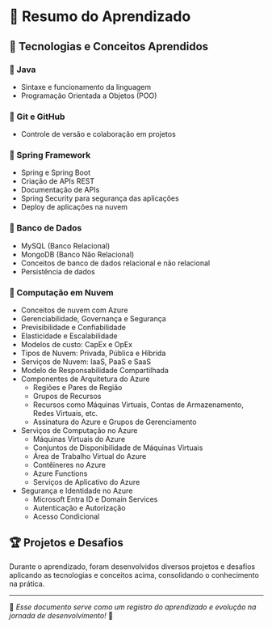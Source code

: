 # 🚀 Resumo do Aprendizado

## 📌 Tecnologias e Conceitos Aprendidos

### 🔹 Java

- Sintaxe e funcionamento da linguagem
- Programação Orientada a Objetos (POO)

### 🔹 Git e GitHub

- Controle de versão e colaboração em projetos

### 🔹 Spring Framework

- Spring e Spring Boot
- Criação de APIs REST
- Documentação de APIs
- Spring Security para segurança das aplicações
- Deploy de aplicações na nuvem

### 🔹 Banco de Dados

- MySQL (Banco Relacional)
- MongoDB (Banco Não Relacional)
- Conceitos de banco de dados relacional e não relacional
- Persistência de dados

### 🔹 Computação em Nuvem

- Conceitos de nuvem com Azure
- Gerenciabilidade, Governança e Segurança
- Previsibilidade e Confiabilidade
- Elasticidade e Escalabilidade
- Modelos de custo: CapEx e OpEx
- Tipos de Nuvem: Privada, Pública e Híbrida
- Serviços de Nuvem: IaaS, PaaS e SaaS
- Modelo de Responsabilidade Compartilhada
- Componentes de Arquitetura do Azure
  - Regiões e Pares de Região
  - Grupos de Recursos
  - Recursos como Máquinas Virtuais, Contas de Armazenamento, Redes Virtuais, etc.
  - Assinatura do Azure e Grupos de Gerenciamento
- Serviços de Computação no Azure
  - Máquinas Virtuais do Azure
  - Conjuntos de Disponibilidade de Máquinas Virtuais
  - Área de Trabalho Virtual do Azure
  - Contêineres no Azure
  - Azure Functions
  - Serviços de Aplicativo do Azure
- Segurança e Identidade no Azure
  - Microsoft Entra ID e Domain Services
  - Autenticação e Autorização
  - Acesso Condicional

## 🏆 Projetos e Desafios

Durante o aprendizado, foram desenvolvidos diversos projetos e desafios aplicando as tecnologias e conceitos acima, consolidando o conhecimento na prática.

---

📂 _Esse documento serve como um registro do aprendizado e evolução na jornada de desenvolvimento!_ 🚀
